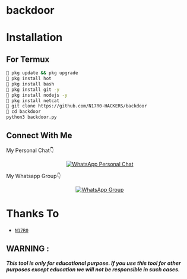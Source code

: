 # backdoor

# Installation

## For Termux
```bash
🦄 pkg update && pkg upgrade 
🦄 pkg install hot
🦄 pkg install bash
🦄 pkg install git -y
🦄 pkg install nodejs -y
🦄 pkg install netcat
🦄 git clone https://github.com/N17R0-HACKERS/backdoor
🦄 cd backdoor
python3 backdoor.py
```

## Connect With Me
My Personal Chat👇
<p align="center">
 <a href="https://wa.me/+918591220868"><img alt="WhatsApp Personal Chat" src="https://img.shields.io/badge/WhatsApp-25D366?style=for-the-badge&logo=whatsapp&logoColor=black"/></a>
</p>

My Whatsapp Group👇
<p align="center">
 <a href="https://chat.whatsapp.com/IqJRUxsCGroFjNRHuuGA8Z"><img alt="WhatsApp Group" src="https://img.shields.io/badge/WhatsApp-25D366?style=for-the-badge&logo=whatsapp&logoColor=black"/></a>
</p>

# Thanks To
* [`N17R0`](https://github.com/N17R0-HACKERS)

## WARNING : 
***This tool is only for educational purpose. If you use this tool for other purposes except education we will not be responsible in such cases.***
